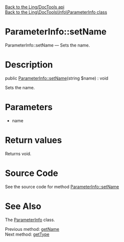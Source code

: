 [Back to the Ling/DocTools api](https://github.com/lingtalfi/DocTools/blob/master/doc/api/Ling/DocTools.md)<br>
[Back to the Ling\DocTools\Info\ParameterInfo class](https://github.com/lingtalfi/DocTools/blob/master/doc/api/Ling/DocTools/Info/ParameterInfo.md)


ParameterInfo::setName
================



ParameterInfo::setName — Sets the name.




Description
================


public [ParameterInfo::setName](https://github.com/lingtalfi/DocTools/blob/master/doc/api/Ling/DocTools/Info/ParameterInfo/setName.md)(string $name) : void




Sets the name.




Parameters
================


- name

    


Return values
================

Returns void.








Source Code
===========
See the source code for method [ParameterInfo::setName](/blob/master/Info/ParameterInfo.php#L74-L77)


See Also
================

The [ParameterInfo](https://github.com/lingtalfi/DocTools/blob/master/doc/api/Ling/DocTools/Info/ParameterInfo.md) class.

Previous method: [getName](https://github.com/lingtalfi/DocTools/blob/master/doc/api/Ling/DocTools/Info/ParameterInfo/getName.md)<br>Next method: [getType](https://github.com/lingtalfi/DocTools/blob/master/doc/api/Ling/DocTools/Info/ParameterInfo/getType.md)<br>

